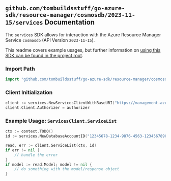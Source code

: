
## `github.com/tombuildsstuff/go-azure-sdk/resource-manager/cosmosdb/2023-11-15/services` Documentation

The `services` SDK allows for interaction with the Azure Resource Manager Service `cosmosdb` (API Version `2023-11-15`).

This readme covers example usages, but further information on [using this SDK can be found in the project root](https://github.com/tombuildsstuff/go-azure-sdk/tree/main/docs).

### Import Path

```go
import "github.com/tombuildsstuff/go-azure-sdk/resource-manager/cosmosdb/2023-11-15/services"
```


### Client Initialization

```go
client := services.NewServicesClientWithBaseURI("https://management.azure.com")
client.Client.Authorizer = authorizer
```


### Example Usage: `ServicesClient.ServiceList`

```go
ctx := context.TODO()
id := services.NewDatabaseAccountID("12345678-1234-9876-4563-123456789012", "example-resource-group", "databaseAccountValue")

read, err := client.ServiceList(ctx, id)
if err != nil {
	// handle the error
}
if model := read.Model; model != nil {
	// do something with the model/response object
}
```
